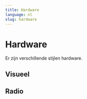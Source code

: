 ```yaml
---
title: Hardware
language: nl
slug: hardware
---
```


# Hardware

Er zijn verschillende stijlen hardware.

## Visueel

## Radio
